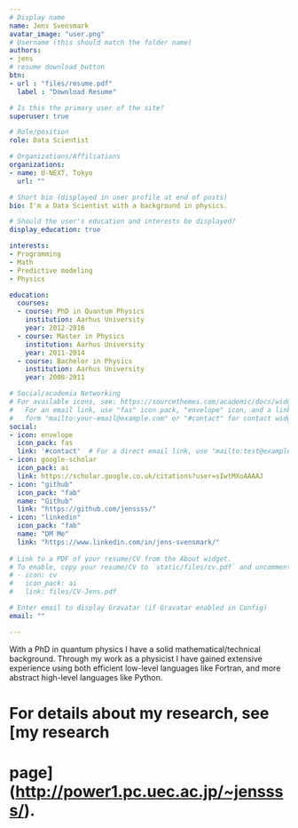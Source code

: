 ```yaml
---
# Display name
name: Jens Svensmark
avatar_image: "user.png"
# Username (this should match the folder name)
authors:
- jens
# resume download button
btn:
- url : "files/resume.pdf"
  label : "Download Resume"

# Is this the primary user of the site?
superuser: true

# Role/position
role: Data Scientist

# Organizations/Affiliations
organizations:
- name: U-NEXT, Tokyo
  url: ""

# Short bio (displayed in user profile at end of posts)
bio: I'm a Data Scientist with a background in physics.

# Should the user's education and interests be displayed?
display_education: true

interests:
- Programming
- Math
- Predictive modeling
- Physics

education:
  courses:
  - course: PhD in Quantum Physics
    institution: Aarhus University
    year: 2012-2016
  - course: Master in Physics
    institution: Aarhus University
    year: 2011-2014
  - course: Bachelor in Physics
    institution: Aarhus University
    year: 2008-2011

# Social/academia Networking
# For available icons, see: https://sourcethemes.com/academic/docs/widgets/#icons
#   For an email link, use "fas" icon pack, "envelope" icon, and a link in the
#   form "mailto:your-email@example.com" or "#contact" for contact widget.
social:
- icon: envelope
  icon_pack: fas
  link: '#contact'  # For a direct email link, use "mailto:test@example.org".
- icon: google-scholar
  icon_pack: ai
  link: https://scholar.google.co.uk/citations?user=sIwtMXoAAAAJ
- icon: "github"
  icon_pack: "fab"
  name: "Github"
  link: "https://github.com/jenssss/"
- icon: "linkedin"
  icon_pack: "fab" 
  name: "DM Me"
  link: "https://www.linkedin.com/in/jens-svensmark/"
  
# Link to a PDF of your resume/CV from the About widget.
# To enable, copy your resume/CV to `static/files/cv.pdf` and uncomment the lines below.  
# - icon: cv
#   icon_pack: ai
#   link: files/CV-Jens.pdf

# Enter email to display Gravatar (if Gravatar enabled in Config)
email: ""

---
```


With a PhD in quantum physics I have a solid mathematical/technical
background. Through my work as a physicist I have gained extensive
experience using both efficient low-level languages like Fortran, and
more abstract high-level languages like Python.

# For details about my research, see [my research
# page](http://power1.pc.uec.ac.jp/~jenssss/).
